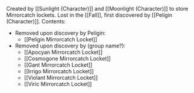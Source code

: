 Created by [[Sunlight (Character)]] and [[Moonlight (Character)]] to store Mirrorcatch lockets. Lost in the [[Fall]], first discovered by [[Peligin (Character)]].
Contents:
* Removed upon discovery by Peligin:
	* [[Peligin Mirrorcatch Locket]]
* Removed upon discovery by (group name?):
	* [[Apocyan Mirrorcatch Locket]] 
	* [[Cosmogone Mirrorcatch Locket]]
	* [[Gant Mirrorcatch Locket]]
	* [[Irrigo Mirrorcatch Locket]]
	* [[Violant Mirrorcatch Locket]]
	* [[Viric Mirrorcatch Locket]]
